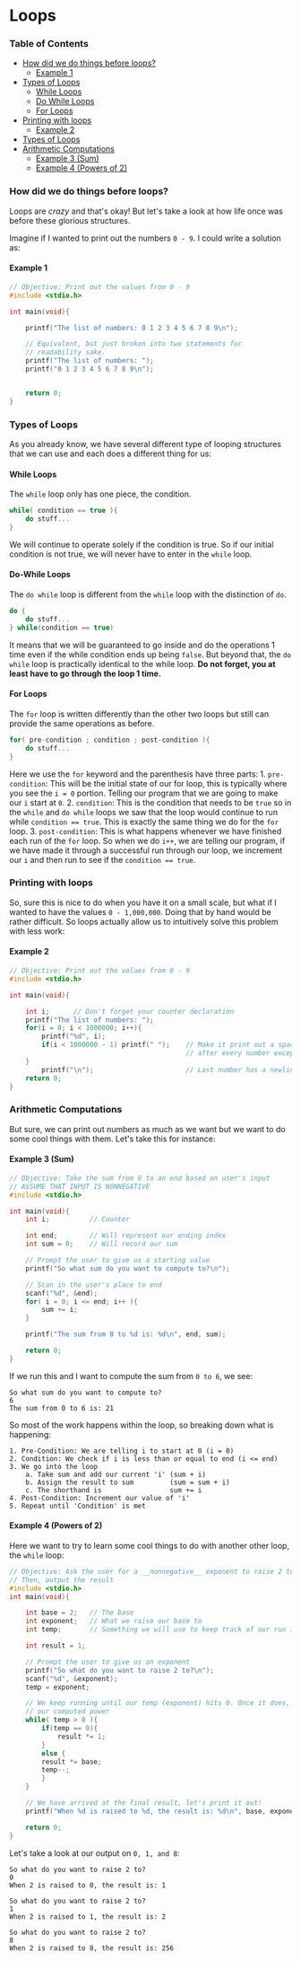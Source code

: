 # Loops
### Table of Contents
- [How did we do things before loops?](#how-did-we-do-things-before-loops)
    - [Example 1](#example-1)
- [Types of Loops](#types-of-loops)
    - [While Loops](#while-loops)
    - [Do While Loops](#do-while-loops)
    - [For Loops](#for-loops)
- [Printing with loops](#printing-with-loops)
    - [Example 2](#example-2)
-  [Types of Loops](#types-of-loops)
- [Arithmetic Computations](#arithmetic-computations)
    - [Example 3 (Sum)](#example-3-sum)
    - [Example 4 (Powers of 2)](#example-4-powers-of-2)

### How did we do things before loops?
Loops are *crazy* and that's okay! But let's take a look at how life once was before these glorious structures.

Imagine if I wanted to print out the numbers ```0 - 9```. I could write a solution as:

#### Example 1
```c
// Objective: Print out the values from 0 - 9
#include <stdio.h>

int main(void){

    printf("The list of numbers: 0 1 2 3 4 5 6 7 8 9\n");

    // Equivalent, but just broken into two statements for
    // readability sake.
    printf("The list of numbers: ");
    printf("0 1 2 3 4 5 6 7 8 9\n");


    return 0;
}
```

### Types of Loops
As you already know, we have several different type of looping structures that we can use and each does a different thing for us:
#### While Loops
The `while` loop only has one piece, the condition.
```c
while( condition == true ){
    do stuff...
}
```
We will continue to operate solely if the condition is true. So if our initial condition is not true, we will never have to enter in the `while` loop.

#### Do-While Loops
The `do while` loop is different from the `while` loop with the distinction of `do`.
```c
do {
    do stuff...
} while(condition == true)
```
It means that we will be guaranteed to go inside and do the operations 1 time even if the
while condition ends up being `false`. But beyond that, the `do while` loop is practically identical to the while loop. **Do not forget, you at least have to go through the loop 1 time.**

#### For Loops
The `for` loop is written differently than the other two loops but still can provide the same operations as before.
```c
for( pre-condition ; condition ; post-condition ){
    do stuff...
}
```
Here we use the `for` keyword and the parenthesis have three parts:
    1.  `pre-condition`: This will be the initial state of our for loop, this is typically where you see the `i = 0` portion. Telling our program that we are going to make our `i` start at `0`.
    2.  `condition`: This is the condition that needs to be `true` so in the `while` and `do while` loops we saw that the loop would continue to run while `condition == true`. This is exactly the same thing we do for the `for` loop.
    3.  `post-condition`: This is what happens whenever we have finished each run of the `for` loop. So when we do `i++`, we are telling our program, if we have made it through a successful run through our loop, we increment our `i` and then run to see if the `condition == true`.

### Printing with loops
So, sure this is nice to do when you have it on a small scale, but what if I wanted to have the values `0 - 1,000,000`. Doing that by hand would be rather difficult. So loops actually allow us to intuitively solve this problem with less work:

#### Example 2
```c
// Objective: Print out the values from 0 - 9
#include <stdio.h>

int main(void){

    int i;      // Don't forget your counter declaration
    printf("The list of numbers: ");
    for(i = 0; i < 1000000; i++){
        printf("%d", i);
        if(i < 1000000 - 1) printf(" ");    // Make it print out a space
                                            // after every number except the last
    }
        printf("\n");                       // Last number has a newline instead
    return 0;
}
```

### Arithmetic Computations
But sure, we can print out numbers as much as we want but we want to do some cool things with them. Let's take this for instance:

#### Example 3 (Sum)
```c
// Objective: Take the sum from 0 to an end based on user's input
// ASSUME THAT INPUT IS NONNEGATIVE
#include <stdio.h>

int main(void){
    int i;          // Counter

    int end;        // Will represent our ending index
    int sum = 0;    // Will record our sum

    // Prompt the user to give us a starting value
    printf("So what sum do you want to compute to?\n");

    // Scan in the user's place to end
    scanf("%d", &end);
    for( i = 0; i <= end; i++ ){
        sum += i;
    }

    printf("The sum from 0 to %d is: %d\n", end, sum);

    return 0;
}
```

If we run this and I want to compute the sum from `0 to 6`, we see:
```
So what sum do you want to compute to?
6
The sum from 0 to 6 is: 21
```
So most of the work happens within the loop, so breaking down what is happening:
```
1. Pre-Condition: We are telling i to start at 0 (i = 0)
2. Condition: We check if i is less than or equal to end (i <= end)
3. We go into the loop
    a. Take sum and add our current 'i' (sum + i)
    b. Assign the result to sum         (sum = sum + i)
    c. The shorthand is                 sum += i
4. Post-Condition: Increment our value of 'i'
5. Repeat until 'Condition' is met

```
#### Example 4 (Powers of 2)
Here we want to try to learn some cool things to do with another other loop, the `while` loop:
```c
// Objective: Ask the user for a __nonnegative__ exponent to raise 2 to.
// Then, output the result
#include <stdio.h>
int main(void){

    int base = 2;   // The base
    int exponent;   // What we raise our base to
    int temp;       // Something we will use to keep track of our run in the while loop

    int result = 1;

    // Prompt the user to give us an exponent
    printf("So what do you want to raise 2 to?\n");
    scanf("%d", &exponent);
    temp = exponent;

    // We keep running until our temp (exponent) hits 0. Once it does, we will have
    // our computed power
    while( temp > 0 ){
        if(temp == 0){
            result *= 1;
        }
        else {
        result *= base;
        temp--;
        }
    }

    // We have arrived at the final result, let's print it out!
    printf("When %d is raised to %d, the result is: %d\n", base, exponent, result);

    return 0;
}
```

Let's take a look at our output on `0, 1, and 8`:
```
So what do you want to raise 2 to?
0
When 2 is raised to 0, the result is: 1
```
```
So what do you want to raise 2 to?
1
When 2 is raised to 1, the result is: 2
```
```
So what do you want to raise 2 to?
8
When 2 is raised to 8, the result is: 256
```
